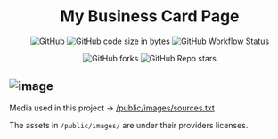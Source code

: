 
<div align="center">

# My Business Card Page

![GitHub](https://img.shields.io/github/license/wojtazk/wojtazk.github.io)
![GitHub code size in bytes](https://img.shields.io/github/languages/code-size/wojtazk/wojtazk.github.io)
![GitHub Workflow Status](https://img.shields.io/github/actions/workflow/status/wojtazk/wojtazk.github.io/.github/workflows/nextjs.yml)  

![GitHub forks](https://img.shields.io/github/forks/wojtazk/wojtazk.github.io?logoColor=blue&style=social)
![GitHub Repo stars](https://img.shields.io/github/stars/wojtazk/wojtazk.github.io?style=social)  
</div>


  ![image](https://user-images.githubusercontent.com/48928433/219641171-f8a40601-9251-4a15-b87b-8ec32ac3bdd7.png)
---

Media used in this project -> [/public/images/sources.txt](./public/images/sources.txt)  

The assets in `/public/images/` are under their providers licenses.

